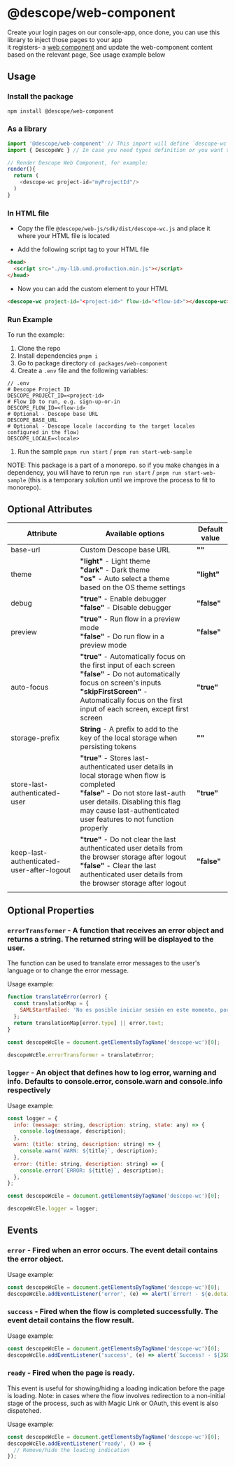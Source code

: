 # @descope/web-component

Create your login pages on our console-app, once done, you can use this library to inject those pages to your app</br>
it registers- a [web component](https://developer.mozilla.org/en-US/docs/Web/Web_Components) and update the web-component content based on the relevant page,
See usage example below

## Usage

### Install the package

```bash
npm install @descope/web-component
```

### As a library

```js
import '@descope/web-component' // This import will define `descope-wc` custom element
import { DescopeWc } // In case you need types definition or you want to use the class directly

// Render Descope Web Component, for example:
render(){
  return (
    <descope-wc project-id="myProjectId"/>
  )
}
```

### In HTML file

- Copy the file `@descope/web-js/sdk/dist/descope-wc.js` and place it where your HTML file is located

- Add the following script tag to your HTML file

```html
<head>
  <script src="./my-lib.umd.production.min.js"></script>
</head>
```

- Now you can add the custom element to your HTML

```html
<descope-wc project-id="<project-id>" flow-id="<flow-id>"></descope-wc>
```

### Run Example

To run the example:

1. Clone the repo
1. Install dependencies `pnpm i`
1. Go to package directory `cd packages/web-component`
1. Create a `.env` file and the following variables:

```env
// .env
# Descope Project ID
DESCOPE_PROJECT_ID=<project-id>
# Flow ID to run, e.g. sign-up-or-in
DESCOPE_FLOW_ID=<flow-id>
# Optional - Descope base URL
DESCOPE_BASE_URL
# Optional - Descope locale (according to the target locales configured in the flow)
DESCOPE_LOCALE=<locale>
```

1. Run the sample `pnpm run start` / `pnpm run start-web-sample`

NOTE: This package is a part of a monorepo. so if you make changes in a dependency, you will have to rerun `npm run start` / `pnpm run start-web-sample` (this is a temporary solution until we improve the process to fit to monorepo).

## Optional Attributes

| Attribute                                 | Available options                                                                                                                                                                                                                          | Default value |
| ----------------------------------------- | ------------------------------------------------------------------------------------------------------------------------------------------------------------------------------------------------------------------------------------------ | ------------- |
| base-url                                  | Custom Descope base URL                                                                                                                                                                                                                    | **""**        |
| theme                                     | **"light"** - Light theme</br>**"dark"** - Dark theme</br>**"os"** - Auto select a theme based on the OS theme settings                                                                                                                    | **"light"**   |
| debug                                     | **"true"** - Enable debugger</br>**"false"** - Disable debugger                                                                                                                                                                            | **"false"**   |
| preview                                   | **"true"** - Run flow in a preview mode</br>**"false"** - Do run flow in a preview mode                                                                                                                                                    | **"false"**   |
| auto-focus                                | **"true"** - Automatically focus on the first input of each screen</br>**"false"** - Do not automatically focus on screen's inputs</br>**"skipFirstScreen"** - Automatically focus on the first input of each screen, except first screen  | **"true"**    |
| storage-prefix                            | **String** - A prefix to add to the key of the local storage when persisting tokens                                                                                                                                                        | **""**        |
| store-last-authenticated-user             | **"true"** - Stores last-authenticated user details in local storage when flow is completed</br>**"false"** - Do not store last-auth user details. Disabling this flag may cause last-authenticated user features to not function properly | **"true"**    |
| keep-last-authenticated-user-after-logout | **"true"** - Do not clear the last authenticated user details from the browser storage after logout</br>**"false"** - Clear the last authenticated user details from the browser storage after logout                                      | **"false"**   |
|                                           |                                                                                                                                                                                                                                            |               |

## Optional Properties

### `errorTransformer` - A function that receives an error object and returns a string. The returned string will be displayed to the user.

The function can be used to translate error messages to the user's language or to change the error message.

Usage example:

```javascript
function translateError(error) {
  const translationMap = {
    SAMLStartFailed: 'No es posible iniciar sesión en este momento, por favor intenta nuevamente más tarde',
  };
  return translationMap[error.type] || error.text;
}

const descopeWcEle = document.getElementsByTagName('descope-wc')[0];

descopeWcEle.errorTransformer = translateError;
```

### `logger` - An object that defines how to log error, warning and info. Defaults to console.error, console.warn and console.info respectively

Usage example:

```javascript
const logger = {
  info: (message: string, description: string, state: any) => {
    console.log(message, description);
  },
  warn: (title: string, description: string) => {
    console.warn(`WARN: ${title}`, description);
  },
  error: (title: string, description: string) => {
    console.error(`ERROR: ${title}`, description);
  },
};

const descopeWcEle = document.getElementsByTagName('descope-wc')[0];

descopeWcEle.logger = logger;
```

## Events

### `error` - Fired when an error occurs. The event detail contains the error object.

Usage example:

```javascript
const descopeWcEle = document.getElementsByTagName('descope-wc')[0];
descopeWcEle.addEventListener('error', (e) => alert(`Error! - ${e.detail.errorMessage}`));
```

### `success` - Fired when the flow is completed successfully. The event detail contains the flow result.

Usage example:

```javascript
const descopeWcEle = document.getElementsByTagName('descope-wc')[0];
descopeWcEle.addEventListener('success', (e) => alert(`Success! - ${JSON.stringify(e.detail)}`));
```

### `ready` - Fired when the page is ready.

This event is useful for showing/hiding a loading indication before the page is loading.
Note: in cases where the flow involves redirection to a non-initial stage of the process, such as with Magic Link or OAuth, this event is also dispatched.

Usage example:

```javascript
const descopeWcEle = document.getElementsByTagName('descope-wc')[0];
descopeWcEle.addEventListener('ready', () => {
  // Remove/hide the loading indication
});
```
